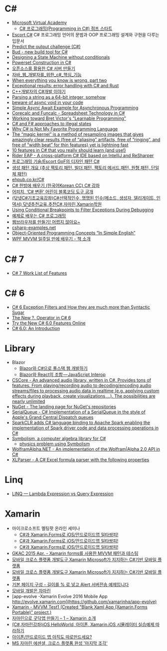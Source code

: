 C#
==
* [Microsoft Virtual Academy](http://www.microsoftvirtualacademy.com/)
  * [C# 프로그래밍(Programming in C#) 점프 스타트](http://www.microsoftvirtualacademy.com/training-courses/c-programming-in-c-)
* [Escort C#](http://ehclub.co.kr/1352) C# 프로그래밍 언어의 문법과 OOP 프로그래밍 설계와 구현을 다루는 입문서
* [Predict the output challenge (C#)](http://volatileread.com/Wiki?id=1073)
* [Bud - new build tool for C#](http://bud.urbas.si)
* [Designing a State Machine without conditionals](http://jjcorrea.github.io/2015/05/05/designing-a-state-machine-without-conditionals/)
* [Powerset Construction in C#](http://bezensek.com/blog/2015/04/30/powerset-construction/)
* [오픈소스를 활용한 C# 서버 만들기](http://www.slideshare.net/ssuser3d4c05/c-48248251)
* [자바_웹_개발자를_위한_c#_핵심_기능](http://www.slideshare.net/junseokjung1/c-48742963)
* [When everything you know is wrong, part two](http://ericlippert.com/2015/05/21/when-everything-you-know-is-wrong-part-two/)
* [Exceptional results: error handling with C# and Rust](https://ruudvanasseldonk.com/2015/06/17/exceptional-results-error-handling-in-csharp-and-rust)
* [C++개발자의 C#개발 이야기](http://www.synczone.net/Detail.aspx?NewsNo=2de25da02e6046f2b4530fd695e300ce)
* [Parsing a string as a 64-bit integer, somehow](http://blogs.msdn.com/b/oldnewthing/archive/2015/06/29/10624284.aspx)
* [beware of async void in your code](http://theburningmonk.com/2012/10/c-beware-of-async-void-in-your-code/)
* [Simple Async Await Example for Asynchronous Programming](http://www.microsoft.com/en-gb/developers/articles/week02aug15/simple-async-await-example-for-asynchronous-programming/)
* [Corecalc and Funcalc - Spreadsheet Technology in C#](http://www.itu.dk/people/sestoft/funcalc/)
* [Working toward Bret Victor's "Learnable Programming"](http://blog.comealive.io/Working-Toward-Bret-Victors-Learnable-Programming/)
* [C# and F# approaches to illegal states](http://enterprisecraftsmanship.com/2015/09/28/c-and-f-approaches-to-illegal-states/)
* [Why C# is Not My Favorite Programming Language](https://fredmameri.wordpress.com/2015/09/14/why-c-is-not-my-favorite-programming-language/)
* [The “magic kernel” is a method of resampling images that gives amazingly clear results (free of “aliasing” artifacts, free of “ringing”, and free of “width beat” for thin features) yet is lightning fast](http://www.johncostella.com/magic/)
* [10 features in C# that you really should learn (and use!)](http://www.codeaddiction.net/articles/15/10-features-in-c-that-you-really-should-learn-and-use)
* [Rider EAP - A cross-platform C# IDE based on IntelliJ and ReSharper](https://www.jetbrains.com/rider/)
* [프로그래밍 기술/Escort GoF의 디자인 패턴 C#](http://ehclub.co.kr/category/%ED%94%84%EB%A1%9C%EA%B7%B8%EB%9E%98%EB%B0%8D%20%EA%B8%B0%EC%88%A0/Escort%20GoF%EC%9D%98%20%EB%94%94%EC%9E%90%EC%9D%B8%20%ED%8C%A8%ED%84%B4%20C%23)
* [생성 패턴 개요 (추상 팩토리 패턴, 빌더 패턴, 팩토리 메서드 패턴, 원형 패턴, 단일체 패턴)](http://ehclub.co.kr/2158)
* [ehpub.co.kr/C#](http://ehpub.co.kr/c-1-c-%EC%86%8C%EA%B0%9C/)
* [C# 한방에 배우기 (한국어Korean CC) C# 강좌](https://www.youtube.com/watch?v=XJdPcjs8cAw)
* [어피치, ‘C# 변환’ 어린이 블록코딩 도구 공개](https://www.bloter.net/archives/260532)
* [(닷넷C#기초교육강좌)C#선택적인수, 명명된 인수(메소드, 생성자, 델리게이트, 인덱서) 닷넷추천교육,추천C#,자마린,Xamarin학원](http://www.slideshare.net/topcredu/cc-cxamarin)
* [Using Conditional Breakpoints to Filter Exceptions During Debugging](https://dzone.com/articles/using-conditional-breakpoints-to-filter-exceptions)
* [예제로 배우는 C# 프로그래밍](http://www.csharpstudy.com/)
* [웹브라우저를 만들기! 어렵지 않아요~](http://totaes2.blog.me/220731569249)
* [csharp-examples.net](http://www.csharp-examples.net/)
* [Object-Oriented Programming Concepts “In Simple English”](https://medium.com/@yannmjl/object-oriented-programming-concepts-in-simple-english-3db22065d7d0)
* [WPF MVVM 일주일 만에 배우기 - 책 소개](http://blog.wimy.com/451/)

# C# 7
* [C# 7 Work List of Features](https://github.com/dotnet/roslyn/issues/2136)

# C# 6
* [C# 6 Exception Filters and How they are much more than Syntactic Sugar](http://www.volatileread.com/Wiki?id=1087)
* [The New ?. Operator in C# 6](http://volatileread.com/Wiki?id=2104)
* [Try the New C# 6.0 Features Online](http://volatileread.com/Wiki/Index?id=1075)
* [C# 6.0: An Introduction](https://booker.codes/csharp-6-an-introduction/)

# Library
* Blazor
  * [Blazor와 C#으로 풀스택 웹 개발하기](https://medium.com/@rkttu/blazor%EC%99%80-c-%EC%9C%BC%EB%A1%9C-%ED%92%80%EC%8A%A4%ED%83%9D-%EC%9B%B9-%EA%B0%9C%EB%B0%9C%ED%95%98%EA%B8%B0-3cda61c2217)
  * [Blazor와 React의 조합 — JavaScript Interop](https://medium.com/rkttu/blazor%EC%99%80-react%EC%9D%98-%EC%A1%B0%ED%95%A9-javascript-interop-a2599bcd6563)
* [CSCore - An advanced audio library, written in C#. Provides tons of features. From playing/recording audio to decoding/encoding audio streams/files to processing audio data in realtime (e.g. applying custom effects during playback, create visualizations,...). The possibilities are nearly unlimited](https://github.com/filoe/cscore)
* [NuGet - The landing page for NuGet's repositories](https://github.com/nuget/home)
* [SerialQueue - C# Implementation of a SerialQueue in the style of Apple's Grand Central Dispatch queues](https://github.com/borland/SerialQueue)
* [SparkCLR adds C# language binding to Apache Spark enabling the implementation of Spark driver code and data processing operations in C#](https://github.com/Microsoft/SparkCLR)
* [Symbolism, a computer algebra library for C#](https://github.com/dharmatech/Symbolism/)
  * [physics problem using Symbolism](https://gist.github.com/dharmatech/a5e74ef03d98b3ff1c45)
* [WolframAlpha.NET - An implementation of the Wolfram|Alpha 2.0 API in C#](https://github.com/Genbox/WolframAlpha.NET)
* [XLParser - A C# Excel formula parser with the following properties](https://github.com/spreadsheetlab/XLParser)

# Linq
* [LINQ — Lambda Expression vs Query Expression](http://theburningmonk.com/2010/02/linq-lambda-expression-vs-query-expression/)

# Xamarin
* 마이크로소프트 멜팅팟 온라인 세미나
  * [C#과 Xamarin.Forms로 iOS/안드로이드앱 일타쌍피!](http://www.microsoftvirtualacademy.com/training-courses/meltingpot-xamarin?m=15338&ct=41362)
  * [C#과 Xamarin.Forms로 iOS/안드로이드앱 일타쌍피!](http://www.microsoftvirtualacademy.com/training-courses/meltingpot-xamarin?m=15338&ct=41362)
  * [C#과 Xamarin.Forms로 iOS/안드로이드앱 일타쌍피!](http://www.microsoftvirtualacademy.com/training-courses/meltingpot-xamarin?m=15338&ct=41362)
* [GKAC 2015 Apr. - Xamarin forms를 사용한 MVVM 패턴과 테스팅](https://www.youtube.com/watch?v=eM1996ULnmg&list=PL_WJkTbDHdBl5QXy6N_bMMBYlKLna5RER&index=9)
* [모바일 크로스 플랫폼 개발도구 Xamarin Microsoft가 지지하는 C#기반 모바일 플랫폼](https://realm.io/kr/news/introducing-xamarin/)
* [모바일 크로스 플랫폼 개발도구 Xamarin Microsoft가 지지하는 C#기반 모바일 플랫폼](https://realm.io/kr/news/introducing-xamarin/)
* [기본 페이지 구성 - 길이를 % 로 넣고 Alert 서버전송 예제입니다](http://cafe.naver.com/xamarinmaster/248)
* [모바일 개발은 자마린](https://www.youtube.com/watch?v=m7ckPz-UwaQ)
* [app-evolve -Xamarin Evolve 2016 Mobile App http://evolve.xamarin.com](https://github.com/xamarinhq/app-evolve)
* [Xamarin - MVVM Test1 (Created "Blank Xaml App (Xamarin.Forms Portable)" project.)](https://github.com/PongDang/Xamarin-MVVMTest1)
* [자마린으로 굿닥앱 만들기 – 1 – Xamarin 소개](http://dev.goodoc.co.kr/?p=15)
* [(C#,자마린강좌)iOS HelloWorld, 아이폰, Xamarin.iOS 시뮬레이터 실습예제 따라하기](http://www.slideshare.net/topcredu/chello-ios)
* [아이폰/안드로이드 앱 아직도 따로만드세요?](https://brunch.co.kr/@brightlee/6)
* [MS 자마린 에센셜, 크로스 플랫폼 완성 '마지막 조각'](http://www.ciokorea.com/news/38885#csidx79bb1f47e886691a3d0a568d3ac989e)

